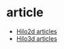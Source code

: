 # article
* [Hilo2d articles](https://github.com/hiloteam/article/issues?q=label:Hilo2d)
* [Hilo3d articles](https://github.com/hiloteam/article/issues?q=label:Hilo3d)
